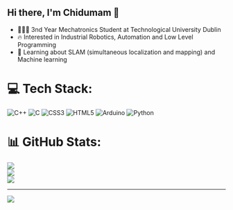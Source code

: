 ## Hi there, I'm Chidumam 👋
- 🧑🏾‍🔬 3nd Year Mechatronics Student at Technological University Dublin
- 🔥 Interested in Industrial Robotics, Automation and Low Level Programming
- 👹 Learning about SLAM (simultaneous localization and mapping) and Machine learning 

# 💻 Tech Stack:
![C++](https://img.shields.io/badge/c++-%2300599C.svg?style=for-the-badge&logo=c%2B%2B&logoColor=white) ![C](https://img.shields.io/badge/c-%2300599C.svg?style=for-the-badge&logo=c&logoColor=white) ![CSS3](https://img.shields.io/badge/css3-%231572B6.svg?style=for-the-badge&logo=css3&logoColor=white) ![HTML5](https://img.shields.io/badge/html5-%23E34F26.svg?style=for-the-badge&logo=html5&logoColor=white) ![Arduino](https://img.shields.io/badge/-Arduino-00979D?style=for-the-badge&logo=Arduino&logoColor=white) ![Python](https://img.shields.io/badge/python-3670A0?style=for-the-badge&logo=python&logoColor=ffdd54)

# 📊 GitHub Stats:
![](https://github-readme-stats.vercel.app/api?username=ChidumamAmadi-Obi&theme=dark&hide_border=false&include_all_commits=false&count_private=false)<br/>
![](https://nirzak-streak-stats.vercel.app/?user=ChidumamAmadi-Obi&theme=dark&hide_border=false)<br/>
![](https://github-readme-stats.vercel.app/api/top-langs/?username=ChidumamAmadi-Obi&theme=dark&hide_border=false&include_all_commits=false&count_private=false&layout=compact)

---
[![](https://visitcount.itsvg.in/api?id=ChidumamAmadi-Obi&icon=0&color=0)](https://visitcount.itsvg.in)
<!-- Proudly created with GPRM ( https://gprm.itsvg.in ) -->
